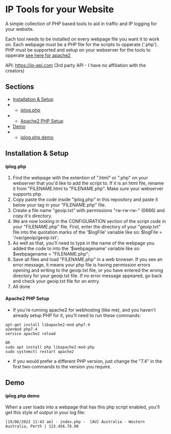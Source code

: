 # IP Tools for your Website
A simple collection of PHP based tools to aid in traffic and IP logging for your website.<br>

Each tool needs to be installed on every webpage file you want it to work on.
Each webpage must be a PHP file for the scripts to opperate ('.php').
PHP must be supported and setup on your webserver for the tools to opperate [see here for apache2](#apache2-php-setup)

API: https://ip-api.com (3rd party API - I have no affiliation with the creators)

## Sections
* [Installation & Setup](#installation--setup)
* - [iplog.php](#iplogphp)
* - [Apache2 PHP Setup](#apache2-php-setup)
* [Demo](#demo)
* - [iplog.php demo](#iplogphp-demo)

## Installation & Setup
#### **iplog.php**
1. Find the webpage with the extention of ".html" or ".php" on your webserver that you'd like to add the script to. If it is an html file, rename it from "FILENAME.html to "FILENAME.php". Make sure your webserver supports php.
2. Copy paste the code inside "iplog.php" in this repository and paste it below your <head> tag in your "FILENAME.php" file.
3. Create a file name "geoip.txt" with permissions "rw-rw-rw-" (0666) and copy it's directory.
4. We are now looking in the CONFIGURATION section of the script code in your "FILENAME.php" file. First, enter the directory of your "geoip.txt" file into the quotation marks of the '$logFile' variable like so: $logFile = '/var/geoip/geoip.txt';
5. As well as that, you'll need to type in the name of the webpage you added the code to into the '$webpagename' variable like so: $webpagename = "FILENAME.php"; 
6. Save all files and load "FILENAME.php" in a web browser. If you see an error message, it means your php file is having permission errors opening and writing to the geoip.txt file, or you have entered the wrong directory for your geoip.txt file. If no error message appeared, go back and check your geoip.txt file for an entry.
7. All done

#### **Apache2 PHP Setup**
* If you're running apache2 for webhosting (like me), and you haven't already setup PHP for it, you'll need to run these commands:
```
apt-get install libapache2-mod-php7.4
a2enmod php7.4
service apache2 reload

OR
sudo apt install php libapache2-mod-php
sudo systemctl restart apache2
```
* If you would prefer a different PHP version, just change the "7.4" in the first two commands to the version you require.
  
## Demo
#### **iplog.php demo**<br>
When a user loads into a webpage that has this php script enabled, you'll get this style of output in your log file: <br>
```
[19/06/2022 11:43 am] - index.php -  [AU] Australia - Western Australia, Perth | 123.456.78.90
```
